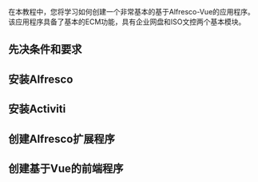 在本教程中，您将学习如何创建一个非常基本的基于Alfresco-Vue的应用程序。该应用程序具备了基本的ECM功能，具有企业网盘和ISO文控两个基本模块。

## 先决条件和要求

## 安装Alfresco

## 安装Activiti

## 创建Alfresco扩展程序

## 创建基于Vue的前端程序